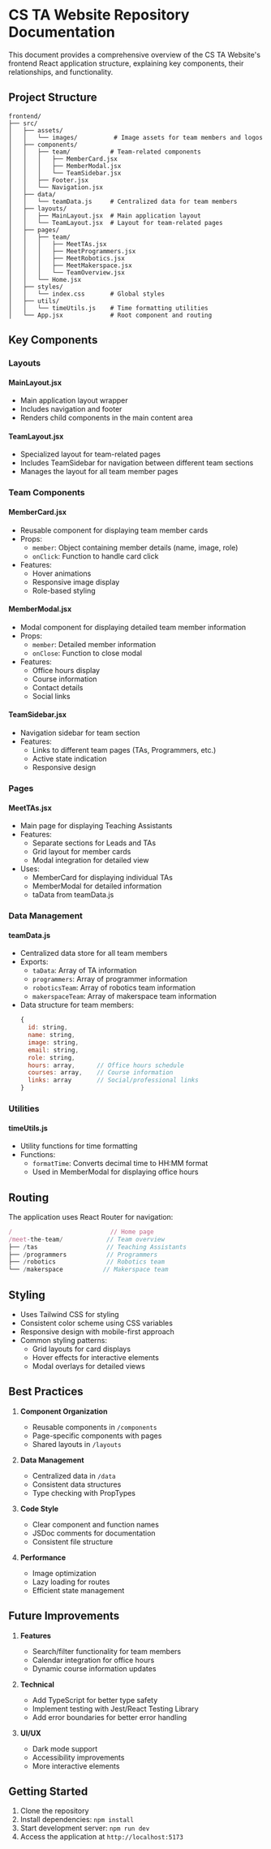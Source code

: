 # CS TA Website Repository Documentation

This document provides a comprehensive overview of the CS TA Website's frontend React application structure, explaining key components, their relationships, and functionality.

## Project Structure

```
frontend/
├── src/
│   ├── assets/
│   │   └── images/          # Image assets for team members and logos
│   ├── components/
│   │   ├── team/           # Team-related components
│   │   │   ├── MemberCard.jsx
│   │   │   ├── MemberModal.jsx
│   │   │   └── TeamSidebar.jsx
│   │   ├── Footer.jsx
│   │   └── Navigation.jsx
│   ├── data/
│   │   └── teamData.js     # Centralized data for team members
│   ├── layouts/
│   │   ├── MainLayout.jsx  # Main application layout
│   │   └── TeamLayout.jsx  # Layout for team-related pages
│   ├── pages/
│   │   ├── team/
│   │   │   ├── MeetTAs.jsx
│   │   │   ├── MeetProgrammers.jsx
│   │   │   ├── MeetRobotics.jsx
│   │   │   ├── MeetMakerspace.jsx
│   │   │   └── TeamOverview.jsx
│   │   └── Home.jsx
│   ├── styles/
│   │   └── index.css       # Global styles
│   ├── utils/
│   │   └── timeUtils.js    # Time formatting utilities
│   └── App.jsx             # Root component and routing
```

## Key Components

### Layouts

#### MainLayout.jsx
- Main application layout wrapper
- Includes navigation and footer
- Renders child components in the main content area

#### TeamLayout.jsx
- Specialized layout for team-related pages
- Includes TeamSidebar for navigation between different team sections
- Manages the layout for all team member pages

### Team Components

#### MemberCard.jsx
- Reusable component for displaying team member cards
- Props:
  - `member`: Object containing member details (name, image, role)
  - `onClick`: Function to handle card click
- Features:
  - Hover animations
  - Responsive image display
  - Role-based styling

#### MemberModal.jsx
- Modal component for displaying detailed team member information
- Props:
  - `member`: Detailed member information
  - `onClose`: Function to close modal
- Features:
  - Office hours display
  - Course information
  - Contact details
  - Social links

#### TeamSidebar.jsx
- Navigation sidebar for team section
- Features:
  - Links to different team pages (TAs, Programmers, etc.)
  - Active state indication
  - Responsive design

### Pages

#### MeetTAs.jsx
- Main page for displaying Teaching Assistants
- Features:
  - Separate sections for Leads and TAs
  - Grid layout for member cards
  - Modal integration for detailed view
- Uses:
  - MemberCard for displaying individual TAs
  - MemberModal for detailed information
  - taData from teamData.js

### Data Management

#### teamData.js
- Centralized data store for all team members
- Exports:
  - `taData`: Array of TA information
  - `programmers`: Array of programmer information
  - `roboticsTeam`: Array of robotics team information
  - `makerspaceTeam`: Array of makerspace team information
- Data structure for team members:
  ```javascript
  {
    id: string,
    name: string,
    image: string,
    email: string,
    role: string,
    hours: array,      // Office hours schedule
    courses: array,    // Course information
    links: array       // Social/professional links
  }
  ```

### Utilities

#### timeUtils.js
- Utility functions for time formatting
- Functions:
  - `formatTime`: Converts decimal time to HH:MM format
  - Used in MemberModal for displaying office hours

## Routing

The application uses React Router for navigation:

```javascript
/                           // Home page
/meet-the-team/            // Team overview
├── /tas                   // Teaching Assistants
├── /programmers           // Programmers
├── /robotics              // Robotics team
└── /makerspace           // Makerspace team
```

## Styling

- Uses Tailwind CSS for styling
- Consistent color scheme using CSS variables
- Responsive design with mobile-first approach
- Common styling patterns:
  - Grid layouts for card displays
  - Hover effects for interactive elements
  - Modal overlays for detailed views

## Best Practices

1. **Component Organization**
   - Reusable components in `/components`
   - Page-specific components with pages
   - Shared layouts in `/layouts`

2. **Data Management**
   - Centralized data in `/data`
   - Consistent data structures
   - Type checking with PropTypes

3. **Code Style**
   - Clear component and function names
   - JSDoc comments for documentation
   - Consistent file structure

4. **Performance**
   - Image optimization
   - Lazy loading for routes
   - Efficient state management

## Future Improvements

1. **Features**
   - Search/filter functionality for team members
   - Calendar integration for office hours
   - Dynamic course information updates

2. **Technical**
   - Add TypeScript for better type safety
   - Implement testing with Jest/React Testing Library
   - Add error boundaries for better error handling

3. **UI/UX**
   - Dark mode support
   - Accessibility improvements
   - More interactive elements

## Getting Started

1. Clone the repository
2. Install dependencies: `npm install`
3. Start development server: `npm run dev`
4. Access the application at `http://localhost:5173`
